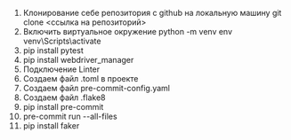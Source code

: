1) Клонирование себе репозитория с github на локальную машину
    git clone <ссылка на репозиторий>
2) Включить виртуальное окружение
    python -m venv env
    venv\Scripts\activate
3) pip install pytest
4) pip install webdriver_manager
5) Подключение Linter
6) Создаем файл .toml в проекте
7) Создаем файл pre-commit-config.yaml
8) Создаем файл .flake8
9) pip install pre-commit
10) pre-commit run --all-files
11) pip install faker